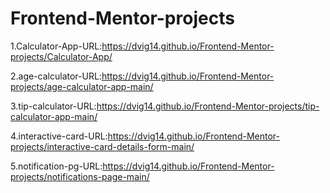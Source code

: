 # Frontend-Mentor-projects
1.Calculator-App-URL:https://dvig14.github.io/Frontend-Mentor-projects/Calculator-App/

2.age-calculator-URL:https://dvig14.github.io/Frontend-Mentor-projects/age-calculator-app-main/

3.tip-calculator-URL:https://dvig14.github.io/Frontend-Mentor-projects/tip-calculator-app-main/

4.interactive-card-URL:https://dvig14.github.io/Frontend-Mentor-projects/interactive-card-details-form-main/

5.notification-pg-URL:https://dvig14.github.io/Frontend-Mentor-projects/notifications-page-main/
